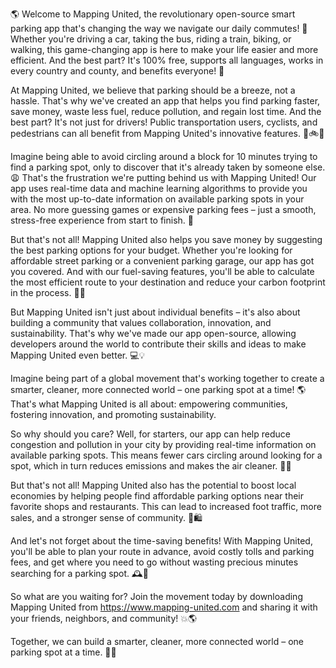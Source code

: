 🌎 Welcome to Mapping United, the revolutionary open-source smart parking app that's changing the way we navigate our daily commutes! 🚗 Whether you're driving a car, taking the bus, riding a train, biking, or walking, this game-changing app is here to make your life easier and more efficient. And the best part? It's 100% free, supports all languages, works in every country and county, and benefits everyone! 🌟

At Mapping United, we believe that parking should be a breeze, not a hassle. That's why we've created an app that helps you find parking faster, save money, waste less fuel, reduce pollution, and regain lost time. And the best part? It's not just for drivers! Public transportation users, cyclists, and pedestrians can all benefit from Mapping United's innovative features. 🚌🚲💨

Imagine being able to avoid circling around a block for 10 minutes trying to find a parking spot, only to discover that it's already taken by someone else. 😩 That's the frustration we're putting behind us with Mapping United! Our app uses real-time data and machine learning algorithms to provide you with the most up-to-date information on available parking spots in your area. No more guessing games or expensive parking fees – just a smooth, stress-free experience from start to finish. 🎉

But that's not all! Mapping United also helps you save money by suggesting the best parking options for your budget. Whether you're looking for affordable street parking or a convenient parking garage, our app has got you covered. And with our fuel-saving features, you'll be able to calculate the most efficient route to your destination and reduce your carbon footprint in the process. 🚗🌟

But Mapping United isn't just about individual benefits – it's also about building a community that values collaboration, innovation, and sustainability. That's why we've made our app open-source, allowing developers around the world to contribute their skills and ideas to make Mapping United even better. 💻💡

Imagine being part of a global movement that's working together to create a smarter, cleaner, more connected world – one parking spot at a time! 🌎 That's what Mapping United is all about: empowering communities, fostering innovation, and promoting sustainability.

So why should you care? Well, for starters, our app can help reduce congestion and pollution in your city by providing real-time information on available parking spots. This means fewer cars circling around looking for a spot, which in turn reduces emissions and makes the air cleaner. 🌳🚗

But that's not all! Mapping United also has the potential to boost local economies by helping people find affordable parking options near their favorite shops and restaurants. This can lead to increased foot traffic, more sales, and a stronger sense of community. 💸🛍️

And let's not forget about the time-saving benefits! With Mapping United, you'll be able to plan your route in advance, avoid costly tolls and parking fees, and get where you need to go without wasting precious minutes searching for a parking spot. 🕰️💪

So what are you waiting for? Join the movement today by downloading Mapping United from https://www.mapping-united.com and sharing it with your friends, neighbors, and community! 💥🌎

Together, we can build a smarter, cleaner, more connected world – one parking spot at a time. 🚀💖